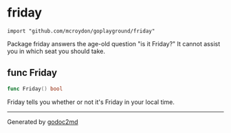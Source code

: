 
# friday
    import "github.com/mcroydon/goplayground/friday"

Package friday answers the age-old question "is it Friday?" It cannot assist you in which seat you should take.






## func Friday
``` go
func Friday() bool
```
Friday tells you whether or not it's Friday in your local time.









- - -
Generated by [godoc2md](http://godoc.org/github.com/davecheney/godoc2md)